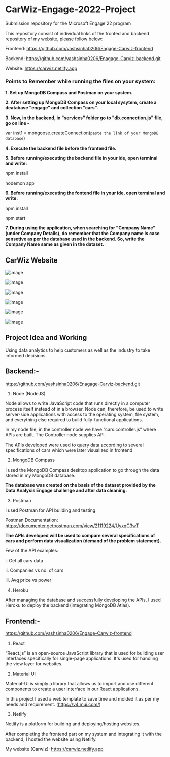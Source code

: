 # CarWiz-Engage-2022-Project
Submission repository for the Microsoft Engage'22 program

This repository consist of individual links of the fronted and backend repository of my website, please follow below:

Frontend: https://github.com/yashsinha0206/Engage-Carwiz-frontend

Backend: https://github.com/yashsinha0206/Enagage-Carviz-backend.git

Website: https://carwiz.netlify.app



### Points to Remember while running the files on your system:
 
**1. Set up MongoDB Compass and Postman on your system.**

**2. After setting up MongoDB Compass on your local sysytem, create a deatabase "engage" and collection "cars".**

**3. Now, in the backend, in "services" folder go to "db.connection.js" file, go on line -**

var inst1 = mongoose.createConnection(`paste the link of your MongoDB database`)

**4. Execute the backend file before the frontend file.**

**5. Before running/executing the backend file in your ide, open terminal and write:**

npm install

nodemon app

**6. Before running/executing the fontend file in your ide, open terminal and write:**

npm install

npm start

**7. During using the application, when searching for "Company Name" (under Company Details), do remember that the Company name is case sensetive as per the database used in the backend. So, write the Company Name same as given in the dataset.**




## CarWiz Website

![image](https://user-images.githubusercontent.com/74976948/170839223-e57c4b7b-4c99-40cd-beff-f970c67d6061.png)

![image](https://user-images.githubusercontent.com/74976948/170839229-79dd336d-b018-4968-b1ac-17fd52dd58d6.png)

![image](https://user-images.githubusercontent.com/74976948/170839231-bc3f84a0-afbd-4c39-97ec-08b4fce80155.png)

![image](https://user-images.githubusercontent.com/74976948/170839233-e3d45d67-4652-4e44-8516-0bb8482b713d.png)

![image](https://user-images.githubusercontent.com/74976948/170839237-651e4cfa-8c8d-4bd0-9dac-2d5876a9315d.png)

![image](https://user-images.githubusercontent.com/74976948/170839250-ea6382cc-48aa-4240-9286-1a8c83306a0b.png)




## Project Idea and Working

Using data analytics to help customers as well as the industry to take informed decisions.



## Backend:-

https://github.com/yashsinha0206/Enagage-Carviz-backend.git

1. Node (NodeJS)

Node allows to write JavaScript code that runs directly in a computer process itself instead of in a browser. Node can, therefore, be used to write server-side applications with access to the operating system, file system, and everything else required to build fully-functional applications.

In my node file, in the controller node we have “cars.controller.js” where APIs are built. The Controller node supplies API.

The APIs developed were used to query data according to several specifications of cars which were later visualized in frontend


2. MongoDB Compass

I used the MongoDB Compass desktop application to go through the data stored in my MongoDB database. 

**The database was created on the basis of the dataset provided by the Data Analysis Engage challenge and after data cleaning.**


3. Postman

I used Postman for API building and testing.

Postman Documentation: https://documenter.getpostman.com/view/21119224/UyxqC3wT


**The APIs developed will be used to compare several specifications of cars and perform data visualization (demand of the problem statement).**

Few of the API examples: 

i. Get all cars data

ii. Companies vs no. of cars

iii. Avg price vs power


4. Heroku

After managing the database and successfully developing the APIs, I used Heroku to deploy the backend (integrating MongoDB Atlas).




## Frontend:-

https://github.com/yashsinha0206/Engage-Carwiz-frontend

1. React

“React.js” is an open-source JavaScript library that is used for building user interfaces specifically for single-page applications. It's used for handling the view layer for websites.

2. Material UI

Material-UI is simply a library that allows us to import and use different components to create a user interface in our React applications.

In this project I used a web template to save time and molded it as per my needs and requirement. (https://v4.mui.com/)

3. Netlify

Netlify is a platform for building and deploying/hosting websites.

After completing the frontend part on my system and integrating it with the backend, I hosted the website using Netlify. 

My website (Carwiz): https://carwiz.netlify.app






